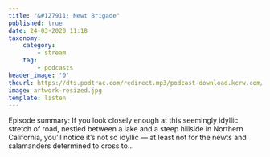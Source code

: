 ```yaml
---
title: "&#127911; Newt Brigade"
published: true
date: 24-03-2020 11:18
taxonomy:
    category:
        - stream
    tag:
        - podcasts
header_image: '0'
theurl: https://dts.podtrac.com/redirect.mp3/podcast-download.kcrw.com/kcrw/audio/podcast/etc/nw/KCRW-nocturne-newt_brigade-200310.mp3
image: artwork-resized.jpg
template: listen
--- 
```

Episode summary: If you look closely enough at this seemingly idyllic stretch of road, nestled between a lake and a steep hillside in Northern California, you’ll notice it’s not so idyllic — at least not for the newts and salamanders determined to cross to…
